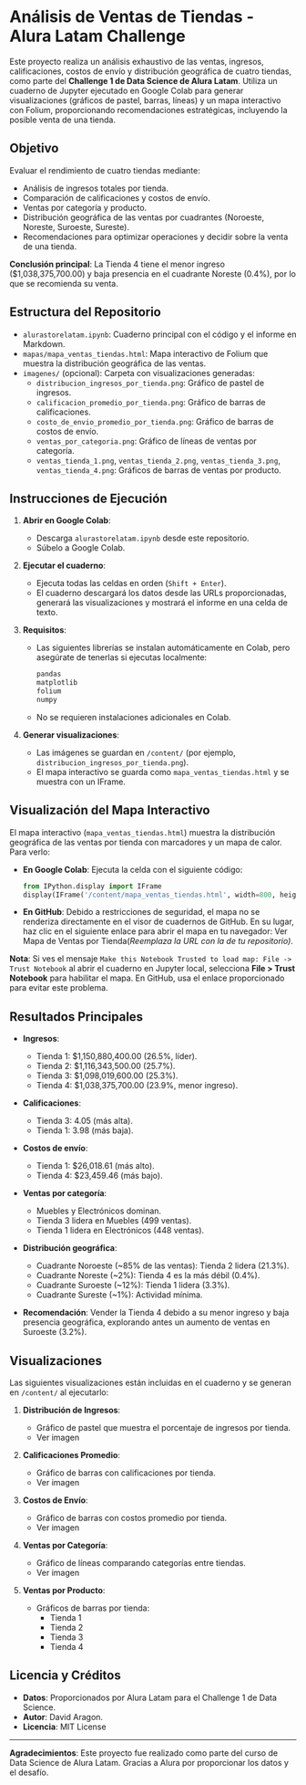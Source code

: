 # Análisis de Ventas de Tiendas - Alura Latam Challenge

Este proyecto realiza un análisis exhaustivo de las ventas, ingresos, calificaciones, costos de envío y distribución geográfica de cuatro tiendas, como parte del **Challenge 1 de Data Science de Alura Latam**. Utiliza un cuaderno de Jupyter ejecutado en Google Colab para generar visualizaciones (gráficos de pastel, barras, líneas) y un mapa interactivo con Folium, proporcionando recomendaciones estratégicas, incluyendo la posible venta de una tienda.

## Objetivo

Evaluar el rendimiento de cuatro tiendas mediante:

- Análisis de ingresos totales por tienda.
- Comparación de calificaciones y costos de envío.
- Ventas por categoría y producto.
- Distribución geográfica de las ventas por cuadrantes (Noroeste, Noreste, Suroeste, Sureste).
- Recomendaciones para optimizar operaciones y decidir sobre la venta de una tienda.

**Conclusión principal**: La Tienda 4 tiene el menor ingreso ($1,038,375,700.00) y baja presencia en el cuadrante Noreste (0.4%), por lo que se recomienda su venta.

## Estructura del Repositorio

- `alurastorelatam.ipynb`: Cuaderno principal con el código y el informe en Markdown.
- `mapas/mapa_ventas_tiendas.html`: Mapa interactivo de Folium que muestra la distribución geográfica de las ventas.
- `imagenes/` (opcional): Carpeta con visualizaciones generadas:
  - `distribucion_ingresos_por_tienda.png`: Gráfico de pastel de ingresos.
  - `calificacion_promedio_por_tienda.png`: Gráfico de barras de calificaciones.
  - `costo_de_envio_promedio_por_tienda.png`: Gráfico de barras de costos de envío.
  - `ventas_por_categoria.png`: Gráfico de líneas de ventas por categoría.
  - `ventas_tienda_1.png`, `ventas_tienda_2.png`, `ventas_tienda_3.png`, `ventas_tienda_4.png`: Gráficos de barras de ventas por producto.

## Instrucciones de Ejecución

1. **Abrir en Google Colab**:

   - Descarga `alurastorelatam.ipynb` desde este repositorio.
   - Súbelo a Google Colab.

2. **Ejecutar el cuaderno**:

   - Ejecuta todas las celdas en orden (`Shift + Enter`).
   - El cuaderno descargará los datos desde las URLs proporcionadas, generará las visualizaciones y mostrará el informe en una celda de texto.

3. **Requisitos**:

   - Las siguientes librerías se instalan automáticamente en Colab, pero asegúrate de tenerlas si ejecutas localmente:

     ```bash
     pandas
     matplotlib
     folium
     numpy
     ```
   - No se requieren instalaciones adicionales en Colab.

4. **Generar visualizaciones**:

   - Las imágenes se guardan en `/content/` (por ejemplo, `distribucion_ingresos_por_tienda.png`).
   - El mapa interactivo se guarda como `mapa_ventas_tiendas.html` y se muestra con un IFrame.

## Visualización del Mapa Interactivo

El mapa interactivo (`mapa_ventas_tiendas.html`) muestra la distribución geográfica de las ventas por tienda con marcadores y un mapa de calor. Para verlo:

- **En Google Colab**: Ejecuta la celda con el siguiente código:

  ```python
  from IPython.display import IFrame
  display(IFrame('/content/mapa_ventas_tiendas.html', width=800, height=600))
  ```

- **En GitHub**: Debido a restricciones de seguridad, el mapa no se renderiza directamente en el visor de cuadernos de GitHub. En su lugar, haz clic en el siguiente enlace para abrir el mapa en tu navegador: Ver Mapa de Ventas por Tienda(*Reemplaza la URL con la de tu repositorio)*.

**Nota**: Si ves el mensaje `Make this Notebook Trusted to load map: File -> Trust Notebook` al abrir el cuaderno en Jupyter local, selecciona **File &gt; Trust Notebook** para habilitar el mapa. En GitHub, usa el enlace proporcionado para evitar este problema.

## Resultados Principales

- **Ingresos**:

  - Tienda 1: $1,150,880,400.00 (26.5%, líder).
  - Tienda 2: $1,116,343,500.00 (25.7%).
  - Tienda 3: $1,098,019,600.00 (25.3%).
  - Tienda 4: $1,038,375,700.00 (23.9%, menor ingreso).

- **Calificaciones**:

  - Tienda 3: 4.05 (más alta).
  - Tienda 1: 3.98 (más baja).

- **Costos de envío**:

  - Tienda 1: $26,018.61 (más alto).
  - Tienda 4: $23,459.46 (más bajo).

- **Ventas por categoría**:

  - Muebles y Electrónicos dominan.
  - Tienda 3 lidera en Muebles (499 ventas).
  - Tienda 1 lidera en Electrónicos (448 ventas).

- **Distribución geográfica**:

  - Cuadrante Noroeste (\~85% de las ventas): Tienda 2 lidera (21.3%).
  - Cuadrante Noreste (\~2%): Tienda 4 es la más débil (0.4%).
  - Cuadrante Suroeste (\~12%): Tienda 1 lidera (3.3%).
  - Cuadrante Sureste (\~1%): Actividad mínima.

- **Recomendación**: Vender la Tienda 4 debido a su menor ingreso y baja presencia geográfica, explorando antes un aumento de ventas en Suroeste (3.2%).

## Visualizaciones

Las siguientes visualizaciones están incluidas en el cuaderno y se generan en `/content/` al ejecutarlo:

1. **Distribución de Ingresos**:

   - Gráfico de pastel que muestra el porcentaje de ingresos por tienda.
   - Ver imagen

2. **Calificaciones Promedio**:

   - Gráfico de barras con calificaciones por tienda.
   - Ver imagen

3. **Costos de Envío**:

   - Gráfico de barras con costos promedio por tienda.
   - Ver imagen

4. **Ventas por Categoría**:

   - Gráfico de líneas comparando categorías entre tiendas.
   - Ver imagen

5. **Ventas por Producto**:

   - Gráficos de barras por tienda:
     - Tienda 1
     - Tienda 2
     - Tienda 3
     - Tienda 4

## Licencia y Créditos

- **Datos**: Proporcionados por Alura Latam para el Challenge 1 de Data Science.
- **Autor**: David Aragon.
- **Licencia**: MIT License

---

**Agradecimientos**: Este proyecto fue realizado como parte del curso de Data Science de Alura Latam. Gracias a Alura por proporcionar los datos y el desafío.
